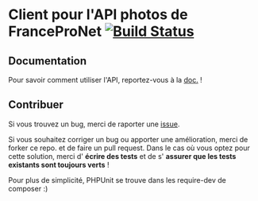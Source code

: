 # Client pour l'API photos de FranceProNet [![Build Status](https://travis-ci.org/francepronet/api-photos.png?branch=master)](https://travis-ci.org/francepronet/api-photos)

## Documentation

Pour savoir comment utiliser l'API, reportez-vous à la [doc.](https://github.com/francepronet/api-photos/blob/master/doc/index.md) !

## Contribuer

Si vous trouvez un bug, merci de raporter une [issue](https://github.com/francepronet/api-photos/issues).

Si vous souhaitez corriger un bug ou apporter une amélioration, merci de forker ce repo. et de faire un pull request.
Dans le cas où vous optez pour cette solution, merci d' __écrire des tests__ et de s' __assurer que les tests existants sont toujours verts__ !

Pour plus de simplicité, PHPUnit se trouve dans les require-dev de composer :)

